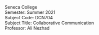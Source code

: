 Seneca College  
Semester: Summer 2021  
Subject Code: DCN704  
Subject Title: Collaborative Communication  
Professor: Ali Nezhad  
